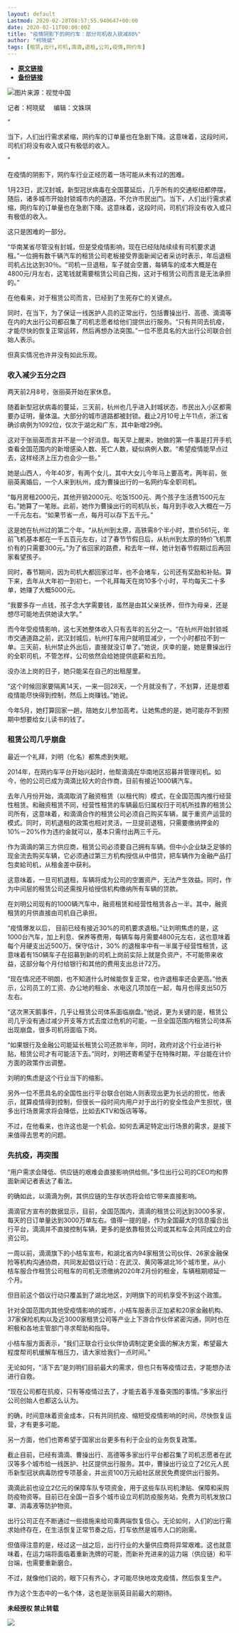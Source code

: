 ```yaml
---
layout: default
Lastmod: 2020-02-28T08:57:55.940647+00:00
date: 2020-02-11T00:00:00Z
title: "疫情阴影下的网约车：部分司机收入锐减80%"
author: "柯晓斌"
tags: [租赁,出行,司机,滴滴,退租,公司,疫情,网约车]
---
```


* [**原文链接**](http://mp.weixin.qq.com/s?__biz=MjM5NTE0ODc2Nw==&mid=2650462965&idx=2&sn=eb4150b54f8443ceb39e67457aa4328c&chksm=bef29c45898515533c38c49fb61be92e2e6ec1b7cc7e20ee861b7fd6b9653d45152491f6da3d#rd)
* [**备份链接**](http://archive.today/Qrah8)


![](/images/post/0189007db9276ad545821cba2a3c5271.jpg)图片来源：视觉中国

记者：柯晓斌     编辑：文姝琪

“

  

当下，人们出行需求紧缩，网约车的订单量也在急剧下降。这意味着，这段时间，司机们将没有收入或只有极低的收入。

  

”

在疫情的阴影下，网约车行业正经历着一场可能从未有过的困难。  

1月23日，武汉封城，新型冠状病毒在全国蔓延后，几乎所有的交通枢纽都停摆，随后，诸多城市开始封锁城市内的道路，不允许市民出门。当下，人们出行需求紧缩，网约车的订单量也在急剧下降。这意味着，这段时间，司机们将没有收入或只有极低的收入。

这只是困难的一部分。

“华南某省尽管没有封城，但是受疫情影响，现在已经陆陆续续有司机要求退租。”一位拥有数千辆汽车的租赁公司老板接受界面新闻记者采访时表示，年后退租司机占比达到30％。“司机一旦退租，车子就会空置，每辆车的成本大概是在4800元/月左右，这笔钱就需要租赁公司自己掏，这对于租赁公司而言是无法承担的。”

在他看来，对于租赁公司而言，已经到了生死存亡的关键点。

同时，在当下，为了保证一线医护人员的正常出行，包括曹操出行、高德、滴滴等在内的大出行公司都召集了司机志愿者给他们提供出行服务。“只有共同去抗疫，才能尽快的恢复正常运转，然后再想办法突围。”一位不愿具名的大出行公司联合创始人表示。

但真实情况也许并没有如此乐观。

  

  

### **收入减少五分之四**  

两天前2月8号，张丽英开始在家休息。

随着新型冠状病毒的蔓延，三天前，杭州也几乎进入封城状态，市民出入小区都需要办证明，量体温。大部分的城市道路都被封锁。截止2月10号上午11点，浙江省确诊病例为1092位，仅次于湖北和广东，其中新增29例。

这对于张丽英而言并不是一个好消息。每天早上醒来，她做的第一件事是打开手机查看全国范围内的新增感染人数、死亡人数，疑似病例人数。“希望疫情能早点过去，这样经济上压力也会少一些。”

她是山西人，今年40岁，有两个女儿，其中大女儿今年马上要高考。两年前，张丽英离婚后，一个人来到杭州，成为曹操出行的一名网约车全职司机。

“每月房租2000元，其他开销2000元、吃饭1500元、两个孩子生活费1500元左右。”她算了一笔账。此前，她作为曹操出行的司机队长，每月到手收入大概在一万一千元左右。“如果节省一点，每月可以存下五千元。”

这是她在杭州过的第二个年。“从杭州到太原，高铁需8个半小时，票价561元，年前飞机基本都在一千五百元左右，过了春节节假日后，从杭州到太原的特价飞机票价有的只需要300元。”为了省回家的路费，和去年一样，她计划春节假期过后再回家看望孩子。

同时，春节期间，因为司机大都回家过年，也不会堵车，公司还有奖励和补贴。算下来，去年从大年初一到初七，一个礼拜每天在岗10多个小时，平均每天二十多单，她赚了大概5000元。

“我要多存一点钱，孩子念大学需要钱，虽然是由其父亲抚养，但作为母亲，还是想尽可能地去供她读大学。”

而今年受疫情影响，这七天她整体收入只有去年的五分之一。“在杭州开始封锁城市交通道路之前，武汉封城后，杭州打车用户就明显减少，一个小时都拉不到一单。三天前，杭州禁止外出后，直接就没订单了。”她说，庆幸的是，她是曹操出行的全职司机，不管怎样，公司依然会给她提供底薪和五险。

没办法上岗的日子，她只能呆在自己的出租屋里。

“这个时候回家要隔离14天，一来一回28天，一个月就没有了，不划算，还是想着疫情能尽快得到控制，然后上岗赚钱。”她说。

今年5月，她打算回家一趟，陪她女儿参加高考。让她焦虑的是，她可能存不到预期中想要给女儿读书的钱了。

  

  

### **租赁公司几乎崩盘**  

最近一个礼拜，刘明（化名）都焦虑到失眠。

2014年，在网约车平台开始兴起时，他帮滴滴在华南地区招募并管理司机。如今，他的公司已成为滴滴比较大的合作商，目前有接近1000辆汽车。

去年八月份开始，滴滴取消了融资租赁（以租代购）模式，在全国范围内推行经营性租赁。和融资租赁不同，经营性租赁的车辆最后归属权归于司机所挂靠的租赁公司所有，这意味着，和滴滴合作的租赁公司必须自己购买车辆，属于重资产运营的模式。同时，司机退租的政策也相对灵活，一旦提前退租，只需要缴纳押金的10%－20%作为违约金就可以，基本只需付出两三千元。

作为滴滴的第三方供应商，租赁公司必须要自己拥有车辆。但中小企业缺乏足够的现金流去购买车辆，它必须通过第三方机构授信从中借贷，把车辆作为金融产品打包卖給司机，从租金差中获利。

这意味着，一旦司机退租，车辆将成为公司的空置资产，无法产生效益。同时，作为中间层的租赁公司还需按月给授信机构缴纳所有车辆的贷款。

在刘明公司现有的1000辆汽车中，融资租赁和经营性租赁各占一半。其中，融资租赁的月供直接由司机自己承担。

“疫情爆发以后， 目前已经有接近30%的司机要求退租。”让刘明焦虑的是，这1000台汽车，加上利息、保养等费用，每辆车每月需要4800元左右，这也意味着每个月硬支出近500万。保守估计，30% 的退租率中有一半属于经营性租赁，这意味着有150辆车子在招募到新的司机上岗前实际上就是负资产，不可能带来收益，这部分每个月付给银行和其他的费用支出总计72万。

“现在情况还不明朗，也不知道什么时候能恢复正常，也许退租率还会更高。”他表示，公司员工的工资、办公地的租金、水电这几项加在一起，每月也得支出50万左右。

“这次黑天鹅事件，几乎让租赁公司体系面临崩盘。”他说，更为关键的是，租赁公司几乎没有通过减少开支等方式去度过危机的可能，一旦全国范围内租赁公司体系出现崩盘，很多司机将面临下岗。

“如果银行及金融公司能延长租赁公司还款半年，同时，政府对这个行业进行补贴，租赁公司才有可能活下去。”同时，刘明还寄希望于在特殊时期，平台能在计价方面的政策作出调整。

刘明的焦虑是这个行业当下的缩影。

另外一位不愿具名的全国性出行平台联合创始人则表现出更为长远的担忧，他表示，就算疫情得到控制，但很长一段时间内用户对于出行的安全性会产生担忧，很多出行场景需求将会降低，比如去KTV和饭店等等。

不过，在他看来，也许这也是一个机会。如何去满足特定出行场景的需求，是接下来值得去思考的问题。

  

  

### **先抗疫，再突围**  

“用户需求会降低、供应链的艰难会直接影响供给侧。”多位出行公司的CEO均和界面新闻记者表达了看法。

的确如此，以滴滴为例，其供应链的生存状态将会给它带来直接影响。

滴滴官方宣布的数据显示，目前，全国范围内，滴滴的租赁公司达到3000多家，每天的日订单量达到3000万单左右。值得一提的是，作为全国最大的信息撮合出行平台，滴滴并不直接控制车辆，更多的是依靠租赁公司或其和车企共同成立的合资公司。

一周以前，滴滴旗下的小桔车宣布，和湖北省内94家租赁公司伙伴、26家金融保险等机构沟通协商，共同发起倡议行动：在武汉、黄冈等湖北16个城市里，从小桔车服合作租赁公司租车的司机无须缴纳2020年2月份的租金，车辆租期顺延一个月。

但目前这个倡议行动只覆盖到了湖北地区，刘明旗下的司机享受不到这个政策。

针对全国范围内其他受疫情影响的城市，小桔车服表示正加紧和20家金融机构、37家保险机构以及近3000家租赁公司等产业上下游合作伙伴紧密沟通，同时也在积极和各地主管部门寻求帮助和指导。

小桔车服方面表示，“我们正联合行业伙伴协调制定更全面的解决方案，希望最大程度帮司机缓解车租压力，请大家给我们一点时间。”

无论如何，“活下去”是刘明们目前最大的需求，但也只有等疫情过去，才能想办法进行自救。

“现在公司都在抗疫，只有等疫情过去了，才能去着手准备突围的事情。”多家出行公司创始人也都这么认为。

的确，时间意味着资金成本，只有共同抗疫、缩短受疫情影响的时间，尽快恢复运营，才有更多可能。

另一方面，他们也寄希望于国家出台更多有利于企业的业务恢复政策。

截止目前，已经有滴滴、曹操出行、高德等多家出行平台都召集了司机志愿者在武汉等多个城市给一线医护、社区提供出行服务。其中，曹操出行设立了2亿元人民币新型冠状病毒防控专项基金，并出资100万元給社区居民免费提供出行服务。

滴滴此前也设立2亿元的保障车队专项资金，用于这些车队司机津贴、保障和采购防疫物资等。目前已在全国一百多个城市设立司机防疫服务站，免费为司机发放口罩、消毒液等防护物资。

出行公司正在不断通过一些措施来给司乘两端恢复信心。无论如何，人们的出行需求始终存在，在生活恢复正常节奏之后，打车依然是城市人口的刚需。

但值得注意的是，经过这一战之后，出行行业的大量供应商将异常艰难。这也就意味着，在运力端将面临着重新洗牌的可能，而新补充进来的运力端（供应链）和平台端，也需要重新磨合。

不过，就像他们说的，眼下只有齐心，才可能尽快地攻克疫情，然后恢复生产。

作为这个生态中的一名个体，这也是张丽英目前最大的期待。

  

**未经授权 禁止转载**

  

  

![](/images/post/3ef9527fd7edfb43b0c70486c7a956af.jpg)

